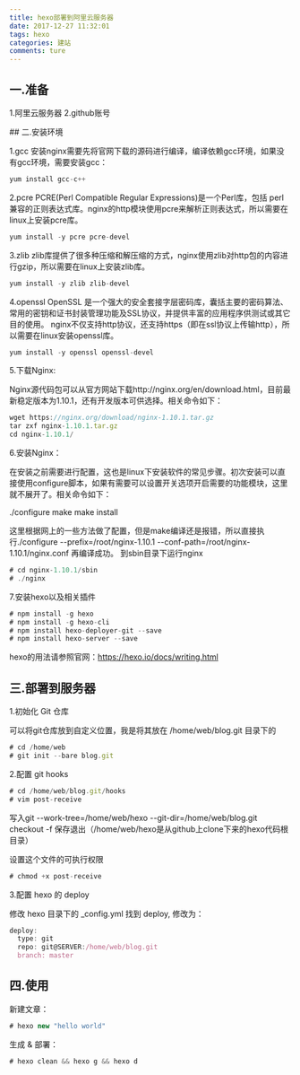 ```yaml
---
title: hexo部署到阿里云服务器
date: 2017-12-27 11:32:01
tags: hexo
categories: 建站
comments: ture
---
```

## 一.准备

1.阿里云服务器
2.github账号

<!-- more -->## 二.安装环境

1.gcc 
安装nginx需要先将官网下载的源码进行编译，编译依赖gcc环境，如果没有gcc环境，需要安装gcc：
``` javascript
yum install gcc-c++ 
```
2.pcre 
PCRE(Perl Compatible Regular Expressions)是一个Perl库，包括 perl 兼容的正则表达式库。nginx的http模块使用pcre来解析正则表达式，所以需要在linux上安装pcre库。
``` javascript
yum install -y pcre pcre-devel 
```
3.zlib 
zlib库提供了很多种压缩和解压缩的方式，nginx使用zlib对http包的内容进行gzip，所以需要在linux上安装zlib库。
``` javascript
yum install -y zlib zlib-devel
```
4.openssl 
OpenSSL 是一个强大的安全套接字层密码库，囊括主要的密码算法、常用的密钥和证书封装管理功能及SSL协议，并提供丰富的应用程序供测试或其它目的使用。 
nginx不仅支持http协议，还支持https（即在ssl协议上传输http），所以需要在linux安装openssl库。
``` javascript
yum install -y openssl openssl-devel
```
5.下载Nginx:

Nginx源代码包可以从官方网站下载http://nginx.org/en/download.html，目前最新稳定版本为1.10.1，还有开发版本可供选择。相关命令如下：
``` javascript
wget https://nginx.org/download/nginx-1.10.1.tar.gz
tar zxf nginx-1.10.1.tar.gz
cd nginx-1.10.1/
```
6.安装Nginx：

在安装之前需要进行配置，这也是linux下安装软件的常见步骤。初次安装可以直接使用configure脚本，如果有需要可以设置开关选项开启需要的功能模块，这里就不展开了。相关命令如下：

./configure
make
make install

这里根据网上的一些方法做了配置，但是make编译还是报错，所以直接执行./configure --prefix=/root/nginx-1.10.1 --conf-path=/root/nginx-1.10.1/nginx.conf 再编译成功。
到sbin目录下运行nginx
``` javascript
# cd nginx-1.10.1/sbin
# ./nginx
```
7.安装hexo以及相关插件

``` javascript
# npm install -g hexo
# npm install -g hexo-cli
# npm install hexo-deployer-git --save
# npm install hexo-server --save
```
hexo的用法请参照官网：https://hexo.io/docs/writing.html

## 三.部署到服务器

1.初始化 Git 仓库

可以将git仓库放到自定义位置，我是将其放在 /home/web/blog.git 目录下的
``` javascript
# cd /home/web
# git init --bare blog.git
```
2.配置 git hooks

``` javascript
# cd /home/web/blog.git/hooks
# vim post-receive
```
写入git --work-tree=/home/web/hexo --git-dir=/home/web/blog.git checkout -f 保存退出（/home/web/hexo是从github上clone下来的hexo代码根目录）

设置这个文件的可执行权限
``` javascript
# chmod +x post-receive
```
3.配置 hexo 的 deploy

修改 hexo 目录下的 _config.yml 找到 deploy, 修改为：
``` javascript
deploy:
  type: git
  repo: git@SERVER:/home/web/blog.git
  branch: master
```
## 四.使用

新建文章：
``` javascript
# hexo new "hello world"
```
生成 & 部署：
``` javascript
# hexo clean && hexo g && hexo d
```